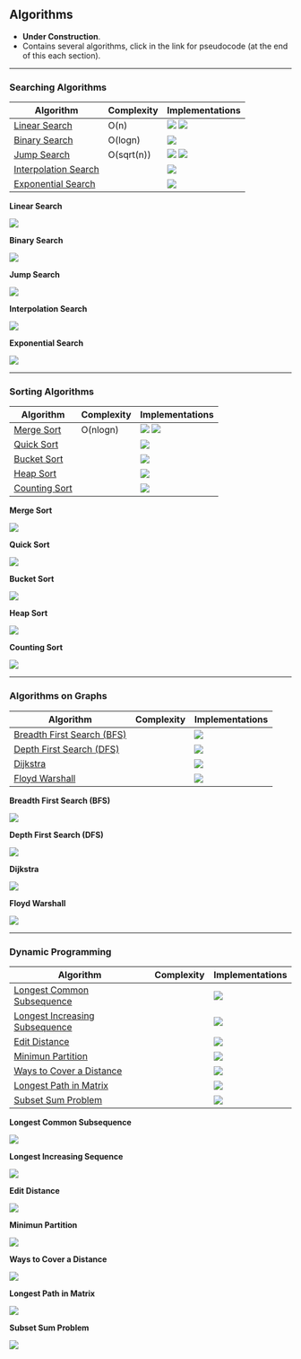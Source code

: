 ## Algorithms

* **Under Construction**.
* Contains several algorithms, click in the link for pseudocode (at the end of this each section).
---

### Searching Algorithms

| Algorithm | Complexity | Implementations |
| --- | --- | --- |
| [Linear Search](#LinearSearch) | O(n) | <img src="https://img.shields.io/badge/-Python-blue"> <img src="https://img.shields.io/badge/-C-black">|
| [Binary Search](#BinarySearch) | O(logn) | <img src="https://img.shields.io/badge/-Python-blue">  |
| [Jump Search](#JumpSearch) | O(sqrt(n)) | <img src="https://img.shields.io/badge/-Python-blue"> <img src="https://img.shields.io/badge/-C++-grey"> |
| [Interpolation Search](#InterpolationSearch) | | <img src="https://img.shields.io/badge/-Cooming%20Soon-orange">  |
| [Exponential Search](#ExponentialSearhc) | | <img src="https://img.shields.io/badge/-Cooming%20Soon-orange"> |

<a name="LinearSearch"></a>
**Linear Search**

<img src="https://img.shields.io/badge/-Cooming%20Soon-orange">

<a name="BinarySearch"></a>
**Binary Search**

<img src="https://img.shields.io/badge/-Cooming%20Soon-orange">

<a name="JumpSearch"></a>
**Jump Search**

<img src="https://img.shields.io/badge/-Cooming%20Soon-orange">

<a name="InterpolationSearch"></a>
**Interpolation Search**

<img src="https://img.shields.io/badge/-Cooming%20Soon-orange">

<a name="ExponentialSearch"></a>
**Exponential Search**

<img src="https://img.shields.io/badge/-Cooming%20Soon-orange">

***

### Sorting Algorithms

| Algorithm | Complexity | Implementations|
| --- | --- | --- |
| [Merge Sort](#MergeSort) | O(nlogn) | <img src="https://img.shields.io/badge/-Python-blue"> <img src="https://img.shields.io/badge/-C-black">|
| [Quick Sort](#QuickSort) | | <img src="https://img.shields.io/badge/-Cooming%20Soon-orange">  |
| [Bucket Sort](#BucketSort) | | <img src="https://img.shields.io/badge/-Cooming%20Soon-orange">  |
| [Heap Sort](#HeapSort) | | <img src="https://img.shields.io/badge/-Cooming%20Soon-orange">  |
| [Counting Sort](#CountingSort) | | <img src="https://img.shields.io/badge/-Cooming%20Soon-orange">  |

<a name="MergeSort"></a>
**Merge Sort**

<img src="https://img.shields.io/badge/-Cooming%20Soon-orange">

<a name="QuickSort"></a>
**Quick Sort**

<img src="https://img.shields.io/badge/-Cooming%20Soon-orange">

<a name="BucketSort"></a>
**Bucket Sort**

<img src="https://img.shields.io/badge/-Cooming%20Soon-orange">

<a name="HeapSort"></a>
**Heap Sort**

<img src="https://img.shields.io/badge/-Cooming%20Soon-orange">

<a name="CountingSort"></a>
**Counting Sort**

<img src="https://img.shields.io/badge/-Cooming%20Soon-orange">


***

### Algorithms on Graphs

| Algorithm | Complexity | Implementations |
| --- | --- | --- |
| [Breadth First Search (BFS)](#BFS) | | <img src="https://img.shields.io/badge/-Cooming%20Soon-orange">  |
| [Depth First Search (DFS)](#DFS) | | <img src="https://img.shields.io/badge/-Cooming%20Soon-orange">  |
| [Dijkstra](#Dijkstra) | | <img src="https://img.shields.io/badge/-Cooming%20Soon-orange"> |
| [Floyd Warshall](#FloydWarshall) | | <img src="https://img.shields.io/badge/-Cooming%20Soon-orange"> |

<a name="BFS"></a>
**Breadth First Search (BFS)**

<img src="https://img.shields.io/badge/-Cooming%20Soon-orange">

<a name="DFS"></a>
**Depth First Search (DFS)**

<img src="https://img.shields.io/badge/-Cooming%20Soon-orange">

<a name="Dijkstra"></a>
**Dijkstra**

<img src="https://img.shields.io/badge/-Cooming%20Soon-orange">

<a name="FloydWarshall"></a>
**Floyd Warshall**

<img src="https://img.shields.io/badge/-Cooming%20Soon-orange">


***

### Dynamic Programming

| Algorithm | Complexity | Implementations |
| --- | --- | --- |
| [Longest Common Subsequence](#LCS) | | <img src="https://img.shields.io/badge/-Cooming%20Soon-orange"> |
| [Longest Increasing Subsequence](#LIS) | | <img src="https://img.shields.io/badge/-Cooming%20Soon-orange"> |
| [Edit Distance](#EditDistance) | | <img src="https://img.shields.io/badge/-Cooming%20Soon-orange"> |
| [Minimun Partition](#MinimunPartition) | | <img src="https://img.shields.io/badge/-Cooming%20Soon-orange"> |
| [Ways to Cover a Distance](#CoverDistance) | | <img src="https://img.shields.io/badge/-Cooming%20Soon-orange"> |
| [Longest Path in Matrix](#LontestPathMatrix) | | <img src="https://img.shields.io/badge/-Cooming%20Soon-orange"> |
| [Subset Sum Problem](#SubsetSumProblem) | | <img src="https://img.shields.io/badge/-TCooming%20Soon-orange"> |

<a name="LCS"></a>
**Longest Common Subsequence**

<img src="https://img.shields.io/badge/-Cooming%20Soon-orange">

<a name="LIS"></a>
**Longest Increasing Sequence**

<img src="https://img.shields.io/badge/-Cooming%20Soon-orange">

<a name="EditDistance"></a>
**Edit Distance**

<img src="https://img.shields.io/badge/-Cooming%20Soon-orange">

<a name="MinimumPartition"></a>
**Minimun Partition**

<img src="https://img.shields.io/badge/-Cooming%20Soon-orange">

<a name="CoverDistance"></a>
**Ways to Cover a Distance**

<img src="https://img.shields.io/badge/-Cooming%20Soon-orange">

<a name="LongestPathMatrix"></a>
**Longest Path in Matrix**

<img src="https://img.shields.io/badge/-Cooming%20Soon-orange">

<a name="SubsetSumProblem"></a>
**Subset Sum Problem**

<img src="https://img.shields.io/badge/-Cooming%20Soon-orange">
